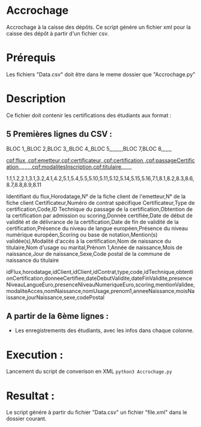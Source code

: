 # Accrochage
Accrochage à la caisse des dépôts. Ce script génére un fichier xml pour la caisse des dépôt à partir d'un fichier csv.

# Prérequis
Les fichiers "Data.csv" doit être dans le meme dossier que "Accrochage.py"

# Description 
Ce fichier doit contenir les certifications des étudiants aux format : 

## 5 Premières lignes du CSV :

BLOC 1,,BLOC 2,BLOC 3,,BLOC 4,,BLOC 5,,,,,,,,,BLOC 7,BLOC 8,,,,,,,

<cpf:flux>,,<cpf:emetteur>,<cpf:certificateur>,,<cpf:certification>,,<cpf:passageCertification>,,,,,,,,,<cpf:modalitesInscription>,<cpf:titulaire>,,,,,,,

1.1,1.2,2.1,3.1,3.2,4.1,4.2,5.1,5.4,5.5,5.10,5.11,5.12,5.14,5.15,5.16,7.1,8.1,8.2,8.3,8.6,8.7,8.8,8.9,8.11

Identifiant du flux,Horodatage,N° de la fiche client de l'emetteur,N° de la fiche client Certificateur,Numéro de contrat spécifique Certificateur,Type de certification,Code,ID Technique du passage de la certification,Obtention de la certification par admission ou scoring,Donnée certifiée,Date de début de validité et de délivrance de la certification,Date de fin de validité de la certification,Présence du niveau de langue européen,Présence du niveau numérique européen,Scoring ou base de notation,Mention(s) validée(s),Modalité d'accès à la certification,Nom de naissance du titulaire,Nom d'usage ou marital,Prénom 1,Année de naissance,Mois de naissance,Jour de naissance,Sexe,Code postal de la commune de naissance du titulaire

idFlux,horodatage,idClient,idClient,idContrat,type,code,idTechnique,obtentionCertification,donneeCertifiee,dateDebutValidite,dateFinValidite,presenceNiveauLangueEuro,presenceNiveauNumeriqueEuro,scoring,mentionValidee,modaliteAcces,nomNaissance,nomUsage,prenom1,anneeNaissance,moisNaissance,jourNaissance,sexe,codePostal

## A partir de la 6ème lignes :

* Les enregistrements des étudiants, avec les infos dans chaque colonne.

# Execution :
Lancement du script de converison en XML
`python3 Accrochage.py`

# Resultat :
Le script génére à partir du fichier "Data.csv" un fichier "file.xml" dans le dossier courant.
